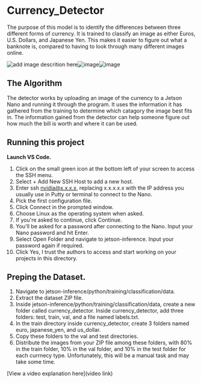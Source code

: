 # Currency_Detector

The purpose of this model is to identify the differences between three different forms of currency. It is trained to classify an image as either Euros, U.S. Dollars, and Japanese Yen. This makes it easier to figure out what a banknote is, compared to having to look through many different images online.

![add image descrition here](https://i.imgur.com/Z4jsNOu.jpg)![image](https://i.imgur.com/HxQXFX7.jpg)![image](https://i.imgur.com/vSjUgzI.jpg)

## The Algorithm

The detector works by uploading an image of the currency to a Jetson Nano and running it through the program. It uses the information it has gathered from the training to determine which catagory the image best fits in. The information gained from the detector can help someone figure out how much the bill is worth and where it can be used. 
## Running this project
**Launch VS Code.**

1. Click on the small green icon at the bottom left of your screen to access the SSH menu.
2. Select + Add New SSH Host to add a new host.
3. Enter ssh nvidia@x.x.x.x, replacing x.x.x.x.x with the IP address you usually use in Putty or terminal to connect to the Nano.
4. Pick the first configuration file.
5. Click Connect in the prompted window.
6. Choose Linux as the operating system when asked.
7. If you're asked to continue, click Continue.
8. You'll be asked for a password after connecting to the Nano. Input your Nano password and hit Enter.
9. Select Open Folder and navigate to jetson-inference. Input your password again if required.
10. Click Yes, I trust the authors to access and start working on your projects in this directory.

## Preping the Dataset.

1. Navigate to jetson-inference/python/training/classification/data.
2. Extract the dataset ZIP file.
3. Inside jetson-inference/python/training/classification/data, create a new folder called currency_detector. Inside currency_detector, add three folders: test, train, val, and a file named labels.txt.
5. In the train directory inside currency_detector, create 3 folders named euro, japanese_yen, and us_dollar.
6. Copy these folders to the val and test directories.
7. Distribute the images from your ZIP file among these folders, with 80% in the train folder, 10% in the val folder, and 10% in the test folder for each currnecy type. Unfortunately, this will be a manual task and may take some time.

[View a video explanation here](video link)
